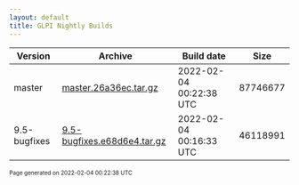 ```yaml
---
layout: default
title: GLPI Nightly Builds
---
```


Version|Archive|Build date|Size
---|---|---|---
master|[master.26a36ec.tar.gz](master.26a36ec.tar.gz)|2022-02-04 00:22:38 UTC|87746677
9.5-bugfixes|[9.5-bugfixes.e68d6e4.tar.gz](9.5-bugfixes.e68d6e4.tar.gz)|2022-02-04 00:16:33 UTC|46118991

<font size="1">Page generated on 2022-02-04 00:22:38 UTC</font>
